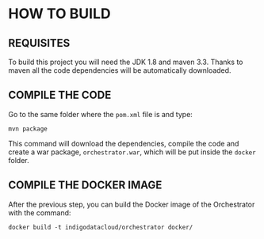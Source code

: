 # HOW TO BUILD

## REQUISITES


To build this project you will need the JDK 1.8 and maven 3.3. Thanks to maven all the code dependencies will be automatically downloaded.

## COMPILE THE CODE


Go to the same folder where the `pom.xml` file is and type:
```
mvn package
```
This command will download the dependencies, compile the code and create a war package, `orchestrator.war`, which will be put inside the `docker` folder.


## COMPILE THE DOCKER IMAGE


After the previous step, you can build the Docker image of the Orchestrator with the command:
```
docker build -t indigodatacloud/orchestrator docker/
```

